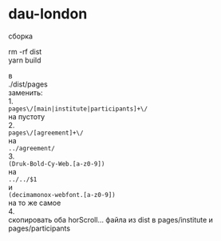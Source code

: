 # dau-london
  
сборка  
  
rm -rf dist  
yarn build  
  
в  
./dist/pages  
заменить:  
1.  
`pages\/[main|institute|participants]+\/`  
нa пустоту  
2.  
`pages\/[agreement]+\/`  
на  
`../agreement/`  
3.  
`(Druk-Bold-Cy-Web.[a-z0-9])`  
на  
`../../$1`  
и  
`(decimamonox-webfont.[a-z0-9])`  
на то же самое  
4.  
скопировать оба horScroll… файла из dist в pages/institute и pages/participants  
